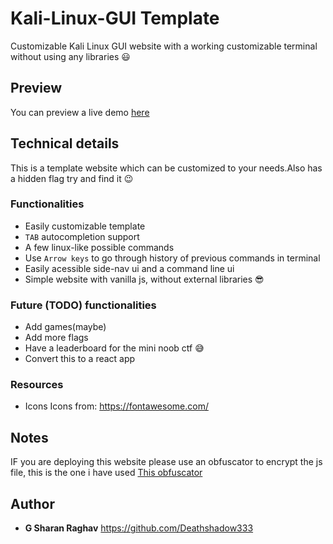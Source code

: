 # Kali-Linux-GUI Template

Customizable Kali Linux GUI website with a working customizable terminal without using any libraries :smiley:

## Preview

You can preview a live demo [here]()

## Technical details

This is a template website which can be customized to your needs.Also has a hidden flag try and find it :wink:

### Functionalities

-   Easily customizable template
-   `TAB` autocompletion support
-   A few linux-like possible commands
-   Use `Arrow keys` to go through history of previous commands in terminal
-   Easily acessible side-nav ui and a command line ui
-   Simple website with vanilla js, without external libraries :sunglasses:

### Future (TODO) functionalities

-   Add games(maybe)
-   Add more flags
-   Have a leaderboard for the mini noob ctf :sweat_smile:
-   Convert this to a react app

### Resources

-   Icons
    Icons from:
    https://fontawesome.com/

## Notes

IF you are deploying this website please use an obfuscator to encrypt the js file, this is the one i have used [This obfuscator](https://obfuscator.io/)

## Author

-   **G Sharan Raghav** https://github.com/Deathshadow333
